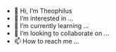 - 👋 Hi, I’m Theophilus
- 👀 I’m interested in ...
- 🌱 I’m currently learning ...
- 💞️ I’m looking to collaborate on ...
- 📫 How to reach me ...

<!---
tjohnson-fisa/tjohnson-fisa is a ✨ special ✨ repository because its `README.md` (this file) appears on your GitHub profile.
You can click the Preview link to take a look at your changes.
--->
